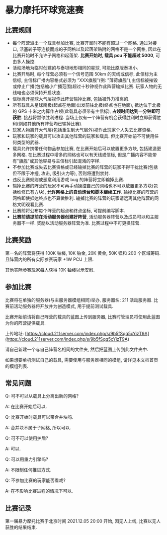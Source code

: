 # 暴力摩托环球竞速赛

## 比赛规则

* 每个阵营派出一个载具参加比赛, 比赛开局时不能有超过一个网格. 通过对接口, 活塞转子等连接而成的子网格以及起落架贴附的网格不是一个网格, 因此在比赛开始时不允许子网格和起落架. **比赛开始时, 载具 pcu 不能超过 5000**, 可由多人操控.
* 活动场地为临时创建的与泰坦地形相同的星球, 可能比原版泰坦小.
* 比赛开局时, 每个阵营必须有一个信号范围 50km 的天线或信标, 此信标为主信标, 主信标广播内容格式必须为 "XXX旗舰"(例: "薄荷旗舰"),主信标被摧毁或停止广播(包括缩小广播范围)超过十秒钟视作此阵营输掉比赛. 玩家人物的无线电也必须保持开启状态.
* 信标离开星球大气层视作此阵营输掉比赛, 包括被外力推离的.
* 所有载具从星球南极(起点在地面)出发前往北极(终点也在地面), 抵达位于北极的 GPS 十米之内算作占领(此载具必须带有主信标), **占领时间达到一分钟即可获胜**. 接战将暂停胜利进程. 当场上仅有一个阵营有机会获得胜利时立即获得胜利(例如其他所有阵营均已输掉比赛).
* 玩家人物离开大气层(包括重生到大气层外)视作此玩家个人失去比赛资格.
* 玩家和玩家的载具可以攻击其他阵营的玩家和载具. 但比赛开始前不可使用任何类型的武器.
* 载具允许携带任何物品参加比赛, 在比赛开始后可以放置更多方块, 包括建造更多网格. 在比赛过程中增多的网格也可以有天线或信标, 但是广播内容不能带有"旗舰"或其他容易与主信标引起混淆的字样.
* 不参加比赛或失去比赛资格或已经输掉比赛的阵营的玩家不得干扰比赛(包括但不限于冲撞, 攻击, 吸引火力等), 否则将遭到禁封.
* 违反比赛规则或恶意利用游戏 bug 的阵营将立即输掉比赛.
* 输掉比赛的阵营的玩家不可再手动操控自己的网格也不可以放置更多方块(包括维修已有方块), **允许网格上的自动炮台和脚本继续工作**. 输掉比赛的阵营的网格即使抵达终点也不算做胜利. 输掉比赛的阵营的玩家请远离其他阵营的网格文明观看比赛.
* 比赛前将公布每个阵营的起点和终点坐标, 可提前编写脚本.
* **比赛前请提前在活动服务器创建好阵营**, 活动服务器阵营以及成员可以和主服务器不一样. 奖励以活动服务器阵营为准. 比赛过程中不可更换阵营.

## 比赛奖励

第一名的阵营将获得 100K 铀棒, 10K 铂金, 20K 黄金, 50K 镁和 200 个区域筹码. 且阵营内的所有实际参赛玩家 +1W PCU 上限.

其他实际参赛玩家每人获得 10K 铀棒以示安慰.

## 参加比赛

比赛将在单独的服务器(与主服务器模组相同)举办, 服务器名: 211 活动服务器. 比赛前活动服务器将开放并为创造模式, 用于提前测试载具.

比赛开始前请将自己阵营的载具的蓝图上传到服务器, 比赛时管理员将使用此蓝图为你的阵营提供载具.

上传地址: [https://cloud.211server.com/index.php/s/9b5fSqq5cYizT9A](https://cloud.211server.com/index.php/s/9b5fSqq5cYizT9A)

请自己新建一个与自己阵营名相同的文件夹, 然后把蓝图上传到此文件夹中.

如果想要单机测试自己的载具, 需要使用与服务器相同的模组, 请详见本文档首页的模组列表.

## 常见问题

Q: 可不可以从载具上分离出新的网格?

A: 在比赛开始后可以.

Q: 比赛开始时载具可以带合并块吗.

A: 合并块不属于子网格, 所以可以.

Q: 可不可以使用护盾?

A: 可以.

Q: 可以用重力引擎吗?

A: 不限制任何推进方式.

Q: 不参加比赛的玩家能否看戏?

A: 在不影响比赛进程的情况下可以.

## 比赛记录

第一届暴力摩托比赛于北京时间 2021.12.05 20:00 开始, 因无人上线, 比赛以无人获胜的结果结束.
